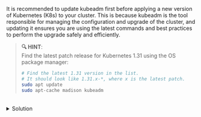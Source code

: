 It is recommended to update kubeadm first before applying a new version of Kubernetes (K8s) to your cluster. This is because kubeadm is the tool responsible for managing the configuration and upgrade of the cluster, and updating it ensures you are using the latest commands and best practices to perform the upgrade safely and efficiently. 



> **🔍 HINT**:  
> Find the latest patch release for Kubernetes 1.31 using the OS package manager:
> ```bash
> # Find the latest 1.31 version in the list.
> # It should look like 1.31.x-*, where x is the latest patch.
> sudo apt update
> sudo apt-cache madison kubeadm
> ```

<br>
<details><summary>Solution</summary>
<br>

```plain
sudo apt-get update && sudo apt-get install -y kubeadm=1.31.2-1.1
```{{exec}}

After updating, make sure you have the correct version of kubeadm installed:

```plain
kubeadm version -o json | jq
```{{exec}}

It is the time to update the kubeadm of the worker node. Connect via `ssh` to node01:

```plain
ssh node01
```{{exec}}

Update the kubeadm:

```plain
sudo apt-get update && sudo apt-get install -y kubeadm=1.31.2-1.1
kubeadm version
```{{exec}}

After confirming that `kubeadm` is installed on both nodes, proceed to log out of `node01`.

```plain
exit
```{{exec}}
</details>
